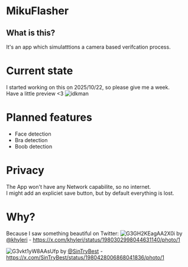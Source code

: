 # MikuFlasher
## What is this?
It's an app which simulatttions a camera based verifcation process. 

# Current state
I started working on this on 2025/10/22, so please give me a week.  
Have a little preview <3
![idkman](https://github.com/user-attachments/assets/86bbf86e-bd77-4292-a126-a57eefe06c94)

# Planned features
- Face detection
- Bra detection
- Boob detection

# Privacy
The App won't have any Network capabilite, so no internet.  
I might add an expliciet save button, but by default everything is lost.

# Why?
Because I saw something beautiful on Twitter:
![G3GH2KEagAA2X0i](https://github.com/user-attachments/assets/2f7d92d6-138e-454e-a802-1de070ae9abf)
by [@khyleri](https://x.com/khyleri) - https://x.com/khyleri/status/1980302998044631140/photo/1

![G3vkt1yW8AAsUfp](https://github.com/user-attachments/assets/3f310a8a-fab1-4d04-b37d-28ba746d8fc0)
by [@SinTryBest](https://x.com/SinTryBest) - https://x.com/SinTryBest/status/1980428006868041836/photo/1
